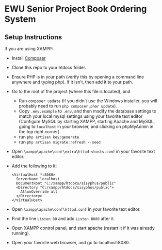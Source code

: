 # EWU Senior Project Book Ordering System


## Setup Instructions
If you are using XAMPP:

* Install [Composer](https://getcomposer.org/download/)
* Clone this repo to your htdocs folder.
* Ensure PHP is in your path (verify this by opening a command line anywhere and typing php). If it isn't, then add it to your path.
* Go to the root of the project (where this file is located), and
    * Run ```composer update``` (If you didn't use the Windows installer, you will probably need to run ```php composer.phar update```).
    * Copy ```.env.example``` to ```.env```, and then modify the database settings to match your local mysql settings using your favorite text editor (Configure MySQL by starting XAMPP, starting Apache and MySQL, going to ```localhost``` in your browser, and clicking on phpMyAdmin in the top right corner).
    * run `php artisan key:generate`
    * run `php artisan migrate:refresh --seed`
* Open ```\xampp\apache\conf\extra\httpd-vhosts.conf``` in your favorite text editor.
* Add the following to it:
        
    ```        
    <VirtualHost *:8080>
      ServerName localhost
      DocumentRoot "C:/xampp/htdocs/sisyphus/public"
      <Directory "C:/xampp/htdocs/sisyphus/public">
        AllowOverride all
      </Directory>
    </VirtualHost>
    ```
* Open ```\xampp\apache\conf\httpd.conf``` in your favorite text editor.
* Find the line ```Listen 80``` and add ```Listen 8080``` after it.
* Open XAMPP control panel, and start apache (restart it if it was already running).
* Open your favorite web browser, and go to localhost:8080.
    
